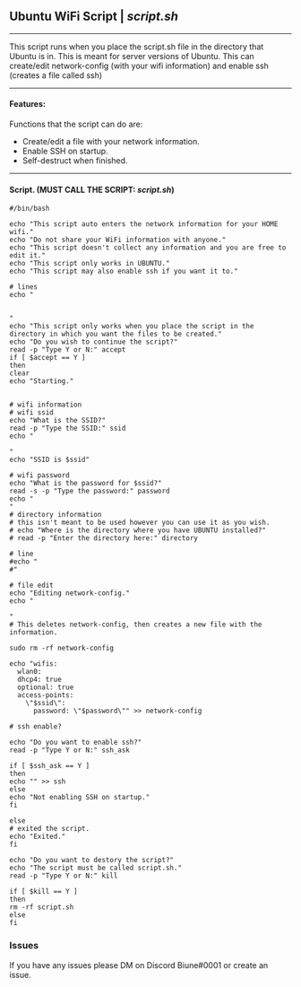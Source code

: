 ## Ubuntu WiFi Script | *script.sh*

---

This script runs when you place the script.sh file in the directory that Ubuntu is in. This is meant for server versions of Ubuntu. This can create/edit network-config (with your wifi information) and enable ssh (creates a file called ssh)

---

#### Features:

Functions that the script can do are:
- Create/edit a file with your network information.
- Enable SSH on startup.
- Self-destruct when finished.

---

#### Script. (**MUST CALL THE SCRIPT: *script.sh***)

```
#/bin/bash

echo "This script auto enters the network information for your HOME wifi."
echo "Do not share your WiFi information with anyone."
echo "This script doesn't collect any information and you are free to edit it."
echo "This script only works in UBUNTU."
echo "This script may also enable ssh if you want it to."

# lines
echo "


"
echo "This script only works when you place the script in the directory in which you want the files to be created."
echo "Do you wish to continue the script?"
read -p "Type Y or N:" accept
if [ $accept == Y ]
then
clear
echo "Starting."


# wifi information
# wifi ssid
echo "What is the SSID?"
read -p "Type the SSID:" ssid
echo "

"
echo "SSID is $ssid"

# wifi password
echo "What is the password for $ssid?"
read -s -p "Type the password:" password
echo "
"
# directory information
# this isn't meant to be used however you can use it as you wish.
# echo "Where is the directory where you have UBUNTU installed?"
# read -p "Enter the directory here:" directory

# line
#echo "
#"

# file edit
echo "Editing network-config."
echo "

"
# This deletes network-config, then creates a new file with the information.

sudo rm -rf network-config

echo "wifis:
  wlan0:
  dhcp4: true
  optional: true
  access-points:
    \"$ssid\":
      password: \"$password\"" >> network-config

# ssh enable?

echo "Do you want to enable ssh?"
read -p "Type Y or N:" ssh_ask

if [ $ssh_ask == Y ]
then
echo "" >> ssh
else
echo "Not enabling SSH on startup."
fi

else
# exited the script.
echo "Exited."
fi

echo "Do you want to destory the script?"
echo "The script must be called script.sh."
read -p "Type Y or N:" kill

if [ $kill == Y ]
then
rm -rf script.sh
else
fi
```

### Issues

If you have any issues please DM on Discord Biune#0001 or create an issue.
